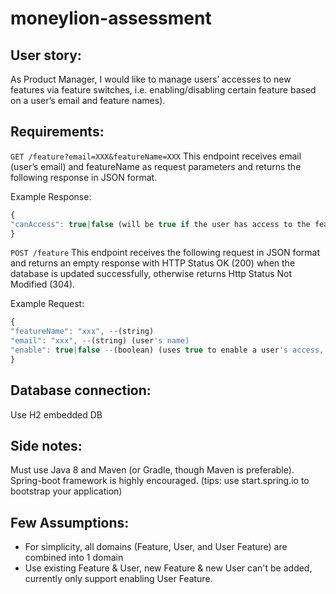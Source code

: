 # moneylion-assessment
## User story:
As Product Manager, I would like to manage users’ accesses to new features via feature switches, i.e. enabling/disabling certain feature based on a user’s email and
feature names).

## Requirements:
`GET /feature?email=XXX&featureName=XXX` 
This endpoint receives email (user’s email) and featureName as request parameters and returns the following response in JSON format.

Example Response:
```javascript
{
"canAccess": true|false (will be true if the user has access to the featureName, otherwise it will be false. default value is false)
}
```

`POST /feature` This endpoint receives the following request in JSON format and returns an empty response with HTTP Status OK (200) when the database is updated
successfully, otherwise returns Http Status Not Modified (304).

Example Request:
```javascript
{
"featureName": "xxx", --(string)
"email": "xxx", --(string) (user's name)
"enable": true|false --(boolean) (uses true to enable a user's access, otherwise uses false)
}
```

## Database connection:
Use H2 embedded DB

## Side notes:
Must use Java 8 and Maven (or Gradle, though Maven is preferable).
Spring-boot framework is highly encouraged. (tips: use start.spring.io to bootstrap your application)

## Few Assumptions:
- For simplicity, all domains (Feature, User, and User Feature) are combined into 1 domain
- Use existing Feature & User, new Feature & new User can't be added, currently only support enabling User Feature.
